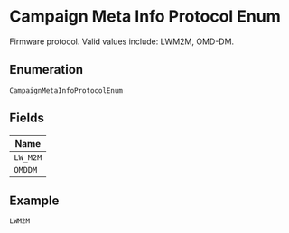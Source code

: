 
# Campaign Meta Info Protocol Enum

Firmware protocol. Valid values include: LWM2M, OMD-DM.

## Enumeration

`CampaignMetaInfoProtocolEnum`

## Fields

| Name |
|  --- |
| `LW_M2M` |
| `OMDDM` |

## Example

```
LWM2M
```

